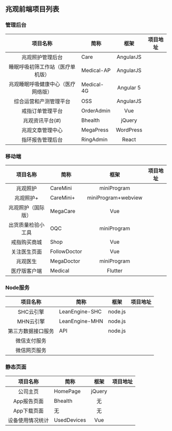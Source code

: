 ## 兆观前端项目列表
### 管理后台 
|              项目名称              | 简称       |   框架    | 项目地址 |
| :--------------------------------: | ---------- | :-------: | :------: |
|          兆观照护管理后台          | Care       | AngularJS |          |
|  睡眠呼吸初筛工作站（医疗单机版）  | Medical-AP | AngularJS |          |
| 兆观睡眠呼吸健康中心（医疗网络版） | Medical-4G | Angular 5 |          |
|       综合运营和产测管理平台       | OSS        | AngularJS |          |
|          戒指订单管理平台          | OrderAdmin |    Vue    |          |
|          兆观资讯平台(#)           | Bhealth    |  jQuery   |          |
|          兆观文章管理中心          | MegaPress  | WordPress |          |
|          指环报告管理后台          | RingAdmin  |   React   |          |

### 移动端 

|      项目名称      | 简称         |        框架         | 项目地址 |
| :----------------: | ------------ | :-----------------: | :------: |
|      兆观照护      | CareMini     |     miniProgram     |          |
|     兆观照护+      | CareMini+    | miniProgram+webview |          |
| 兆观照护（国际版） | MegaCare     |         Vue         |          |
| 出货质量检验小工具 | OQC          |     miniProgram     |          |
|    戒指购买商城    | Shop         |         Vue         |          |
|    关注医生页面    | FollowDoctor |         Vue         |          |
|      兆观医生      | MegaDoctor   |     miniProgram     |          |
|    医疗版客户端    | Medical      |       Flutter       |          |

### Node服务 
|      项目名称      | 简称           |  框架   | 项目地址 |
| :----------------: | -------------- | :-----: | :------: |
|     SHC云引擎      | LeanEngine-SHC | node.js |          |
|     MHN云引擎      | LeanEngine-MHN | node.js |          |
| 第三方数据接口服务 | API            | node.js |          |
|    微信支付服务    |                |         |          |
|    微信网页服务    |                |         |          |

### 静态页面 
|     项目名称     | 简称        |  框架  | 项目地址 |
| :--------------: | ----------- | :----: | :------: |
|     公司主页     | HomePage    | jQuery |          |
|   App报告页面    | Bhealth     |   无   |          |
|   App下载页面    | 无          |   无   |          |
| 设备使用情况统计 | UsedDevices |  Vue   |          |
